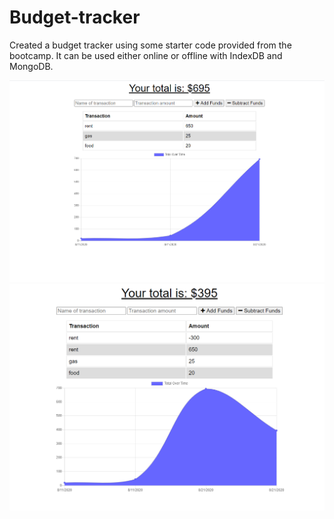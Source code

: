# Budget-tracker

Created a budget tracker using some starter code provided from the bootcamp. It can be used either online or offline with IndexDB and MongoDB.

![1](/public/images/addbudget.PNG)
![2](/public/images/substractbudget.PNG)
